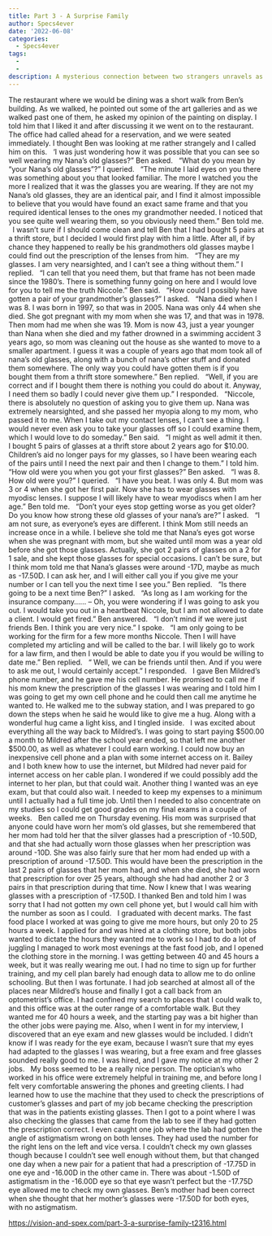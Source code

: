 ```yaml
---
title: Part 3 - A Surprise Family
author: Specs4ever
date: '2022-06-08'
categories:
  - Specs4ever
tags:
  - 
  - 
description: A mysterious connection between two strangers unravels as they discover an uncanny link through a pair of old glasses.
---
```

The restaurant where we would be dining was a short walk from Ben’s building. As we walked, he pointed out some of the art galleries and as we walked past one of them, he asked my opinion of the painting on display. I told him that I liked it and after discussing it we went on to the restaurant. The office had called ahead for a reservation, and we were seated immediately. I thought Ben was looking at me rather strangely and I called him on this.
 
‘I was just wondering how it was possible that you can see so well wearing my Nana’s old glasses?” Ben asked.
 
“What do you mean by “your Nana’s old glasses”?” I queried.
 
“The minute I laid eyes on you there was something about you that looked familiar. The more I watched you the more I realized that it was the glasses you are wearing. If they are not my Nana’s old glasses, they are an identical pair, and I find it almost impossible to believe that you would have found an exact same frame and that you required identical lenses to the ones my grandmother needed. I noticed that you see quite well wearing them, so you obviously need them.” Ben told me.
 
I wasn’t sure if I should come clean and tell Ben that I had bought 5 pairs at a thrift store, but I decided I would first play with him a little. After all, if by chance they happened to really be his grandmothers old glasses maybe I could find out the prescription of the lenses from him.
 
“They are my glasses. I am very nearsighted, and I can’t see a thing without them.” I replied.
 
“I can tell that you need them, but that frame has not been made since the 1980’s. There is something funny going on here and I would love for you to tell me the truth Niccole.” Ben said.
 
“How could I possibly have gotten a pair of your grandmother’s glasses?” I asked.
 
“Nana died when I was 8. I was born in 1997, so that was in 2005. Nana was only 44 when she died. She got pregnant with my mom when she was 17, and that was in 1978. Then mom had me when she was 19. Mom is now 43, just a year younger than Nana when she died and my father drowned in a swimming accident 3 years ago, so mom was cleaning out the house as she wanted to move to a smaller apartment. I guess it was a couple of years ago that mom took all of nana’s old glasses, along with a bunch of nana’s other stuff and donated them somewhere. The only way you could have gotten them is if you bought them from a thrift store somewhere.” Ben replied.
 
“Well, if you are correct and if I bought them there is nothing you could do about it. Anyway, I need them so badly I could never give them up.” I responded.
 
“Niccole, there is absolutely no question of asking you to give them up. Nana was extremely nearsighted, and she passed her myopia along to my mom, who passed it to me. When I take out my contact lenses, I can’t see a thing. I would never even ask you to take your glasses off so I could examine them, which I would love to do someday.” Ben said.
 
“I might as well admit it then. I bought 5 pairs of glasses at a thrift store about 2 years ago for $10.00. Children’s aid no longer pays for my glasses, so I have been wearing each of the pairs until I need the next pair and then I change to them.” I told him.
 
“How old were you when you got your first glasses?” Ben asked.
 
“I was 8. How old were you?” I queried.
 
“I have you beat. I was only 4. But mom was 3 or 4 when she got her first pair. Now she has to wear glasses with myodisc lenses. I suppose I will likely have to wear myodiscs when I am her age.” Ben told me.
 
“Don’t your eyes stop getting worse as you get older? Do you know how strong these old glasses of your nana’s are?” I asked.
 
“I am not sure, as everyone’s eyes are different. I think Mom still needs an increase once in a while. I believe she told me that Nana’s eyes got worse when she was pregnant with mom, but she waited until mom was a year old before she got those glasses. Actually, she got 2 pairs of glasses on a 2 for 1 sale, and she kept those glasses for special occasions. I can’t be sure, but I think mom told me that Nana’s glasses were around -17D, maybe as much as -17.50D. I can ask her, and I will either call you if you give me your number or I can tell you the next time I see you.” Ben replied.
 
“Is there going to be a next time Ben?” I asked.
 
“As long as I am working for the insurance company…… – Oh, you were wondering if I was going to ask you out. I would take you out in a heartbeat Niccole, but I am not allowed to date a client. I would get fired.” Ben answered.
 
“I don’t mind if we were just friends Ben. I think you are very nice.” I spoke.
 
“I am only going to be working for the firm for a few more months Niccole. Then I will have completed my articling and will be called to the bar. I will likely go to work for a law firm, and then I would be able to date you if you would be willing to date me.” Ben replied.
 
“ Well, we can be friends until then. And if you were to ask me out, I would certainly accept.” I responded.
 
I gave Ben Mildred’s phone number, and he gave me his cell number. He promised to call me if his mom knew the prescription of the glasses I was wearing and I told him I was going to get my own cell phone and he could then call me anytime he wanted to. He walked me to the subway station, and I was prepared to go down the steps when he said he would like to give me a hug. Along with a wonderful hug came a light kiss, and I tingled inside.
 
I was excited about everything all the way back to Mildred’s. I was going to start paying $500.00 a month to Mildred after the school year ended, so that left me another $500.00, as well as whatever I could earn working. I could now buy an inexpensive cell phone and a plan with some internet access on it. Bailey and I both knew how to use the internet, but Mildred had never paid for internet access on her cable plan. I wondered if we could possibly add the internet to her plan, but that could wait. Another thing I wanted was an eye exam, but that could also wait. I needed to keep my expenses to a minimum until I actually had a full time job. Until then I needed to also concentrate on my studies so I could get good grades on my final exams in a couple of weeks.
 
Ben called me on Thursday evening. His mom was surprised that anyone could have worn her mom’s old glasses, but she remembered that her mom had told her that the silver glasses had a prescription of -10.50D, and that she had actually worn those glasses when her prescription was around -10D. She was also fairly sure that her mom had ended up with a prescription of around -17.50D. This would have been the prescription in the last 2 pairs of glasses that her mom had, and when she died, she had worn that prescription for over 25 years, although she had had another 2 or 3 pairs in that prescription during that time. Now I knew that I was wearing glasses with a prescription of -17.50D. I thanked Ben and told him I was sorry that I had not gotten my own cell phone yet, but I would call him with the number as soon as I could.
 
I graduated with decent marks. The fast food place I worked at was going to give me more hours, but only 20 to 25 hours a week. I applied for and was hired at a clothing store, but both jobs wanted to dictate the hours they wanted me to work so I had to do a lot of juggling I managed to work most evenings at the fast food job, and I opened the clothing store in the morning. I was getting between 40 and 45 hours a week, but it was really wearing me out. I had no time to sign up for further training, and my cell plan barely had enough data to allow me to do online schooling. But then I was fortunate. I had job searched at almost all of the places near Mildred’s house and finally I got a call back from an optometrist’s office. I had confined my search to places that I could walk to, and this office was at the outer range of a comfortable walk. But they wanted me for 40 hours a week, and the starting pay was a bit higher than the other jobs were paying me. Also, when I went in for my interview, I discovered that an eye exam and new glasses would be included. I didn’t know if I was ready for the eye exam, because I wasn’t sure that my eyes had adapted to the glasses I was wearing, but a free exam and free glasses sounded really good to me. I was hired, and I gave my notice at my other 2 jobs.
 
My boss seemed to be a really nice person. The optician’s who worked in his office were extremely helpful in training me, and before long I felt very comfortable answering the phones and greeting clients. I had learned how to use the machine that they used to check the prescriptions of customer’s glasses and part of my job became checking the prescription that was in the patients existing glasses. Then I got to a point where I was also checking the glasses that came from the lab to see if they had gotten the prescription correct. I even caught one job where the lab had gotten the angle of astigmatism wrong on both lenses. They had used the number for the right lens on the left and vice versa. I couldn’t check my own glasses though because I couldn’t see well enough without them, but that changed one day when a new pair for a patient that had a prescription of -17.75D in one eye and -16.00D in the other came in. There was about -1.50D of astigmatism in the -16.00D eye so that eye wasn’t perfect but the -17.75D eye allowed me to check my own glasses. Ben’s mother had been correct when she thought that her mother’s glasses were -17.50D for both eyes, with no astigmatism. 
 

https://vision-and-spex.com/part-3-a-surprise-family-t2316.html